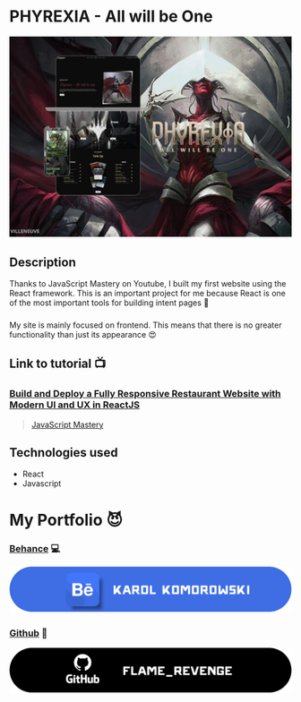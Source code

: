 # PHYREXIA - All will be One
![ressurection_preview](PHYREXIA_ICON.png)

## Description
Thanks to JavaScript Mastery on Youtube, I built my first website using the React framework. This is an important project for me because React is one of the most important tools for building intent pages :blue_heart:
###
My site is mainly focused on frontend. This means that there is no greater functionality than just its appearance :heart_eyes:

## Link to tutorial :tv:
### [Build and Deploy a Fully Responsive Restaurant Website with Modern UI and UX in ReactJS](https://www.youtube.com/watch?v=4oV65GVVits&list=LL&index=38&t=4s&ab_channel=JavaScriptMastery)
>[JavaScript Mastery ](https://www.youtube.com/@javascriptmastery)

## Technologies used
- React
- Javascript

# My Portfolio :smiling_imp:
### [Behance](https://www.behance.net/KarolKomorowski) :computer:

![Behance Profile](behance_banner.png)
### [Github](https://github.com/FLaMeREVENGE) :paw_prints:

![GitHub Profile](github_black_2.png)

